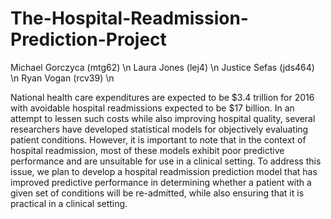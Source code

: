 # The-Hospital-Readmission-Prediction-Project

Michael Gorczyca (mtg62) \n
Laura Jones (lej4) \n
Justice Sefas (jds464) \n
Ryan Vogan (rcv39) \n

National health care expenditures are expected to be $3.4 trillion for 2016 with avoidable hospital readmissions expected to be $17 billion. In an attempt to lessen such costs while also improving hospital quality, several researchers have developed statistical models for objectively evaluating patient conditions. However, it is important to note that in the context of hospital readmission, most of these models exhibit poor predictive performance and are unsuitable for use in a clinical setting. To address this issue, we plan to develop a hospital readmission prediction model that has improved predictive performance in determining whether a patient with a given set of conditions will be re-admitted, while also ensuring that it is practical in a clinical setting.
